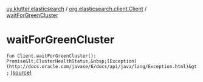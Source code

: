[uy.klutter.elasticsearch](../index.md) / [org.elasticsearch.client.Client](index.md) / [waitForGreenCluster](.)


# waitForGreenCluster

`fun Client.waitForGreenCluster(): Promise&lt;ClusterHealthStatus,&nbsp;[Exception](http://docs.oracle.com/javase/6/docs/api/java/lang/Exception.html)&gt;` [(source)](https://github.com/kohesive/klutter/blob/master/elasticsearch-jdk7/src/main/kotlin/uy/klutter/elasticsearch/Client.kt#L118)


